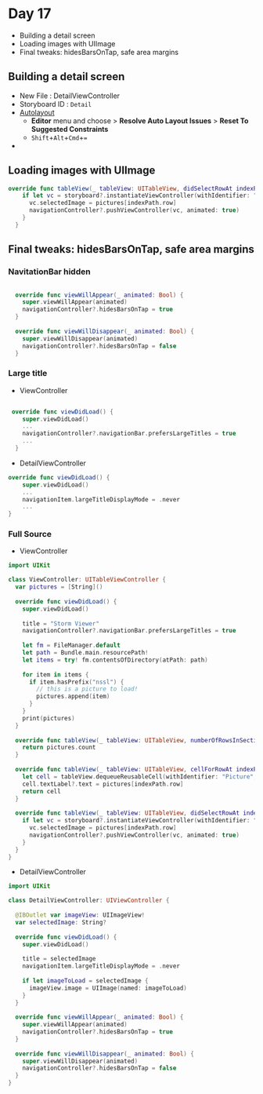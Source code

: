 # Day 17

* Building a detail screen
* Loading images with UIImage
* Final tweaks: hidesBarsOnTap, safe area margins

## Building a detail screen

* New File : DetailViewController
* Storyboard ID : `Detail`
* [Autolayout](https://developer.apple.com/library/archive/documentation/UserExperience/Conceptual/AutolayoutPG/index.html)
	* __Editor__ menu and choose > __Resolve Auto Layout Issues__ > __Reset To Suggested Constraints__
	* `Shift`+`Alt`+`Cmd`+`=`
* 

## Loading images with UIImage

```Swift
override func tableView(_ tableView: UITableView, didSelectRowAt indexPath: IndexPath) {
    if let vc = storyboard?.instantiateViewController(withIdentifier: "Detail") as? DetailViewController {
      vc.selectedImage = pictures[indexPath.row]
      navigationController?.pushViewController(vc, animated: true)
    }
  }
```
## Final tweaks: hidesBarsOnTap, safe area margins

### NavitationBar hidden

```Swift

  override func viewWillAppear(_ animated: Bool) {
    super.viewWillAppear(animated)
    navigationController?.hidesBarsOnTap = true
  }
  
  override func viewWillDisappear(_ animated: Bool) {
    super.viewWillDisappear(animated)
    navigationController?.hidesBarsOnTap = false
  }

```

### Large title

* ViewController

```Swift

 override func viewDidLoad() {
    super.viewDidLoad()
    ...
    navigationController?.navigationBar.prefersLargeTitles = true
    ...
  }

```

* DetailViewController


```Swift
override func viewDidLoad() {
    super.viewDidLoad()
    ...
    navigationItem.largeTitleDisplayMode = .never
	...  
}
```
### Full Source

* ViewController

```SWift
import UIKit

class ViewController: UITableViewController {
  var pictures = [String]()
  
  override func viewDidLoad() {
    super.viewDidLoad()
    
    title = "Storm Viewer"
    navigationController?.navigationBar.prefersLargeTitles = true
    
    let fm = FileManager.default
    let path = Bundle.main.resourcePath!
    let items = try! fm.contentsOfDirectory(atPath: path)
    
    for item in items {
      if item.hasPrefix("nssl") {
        // this is a picture to load!
        pictures.append(item)
      }
    }
    print(pictures)
  }
  
  override func tableView(_ tableView: UITableView, numberOfRowsInSection section: Int) -> Int {
    return pictures.count
  }
  
  override func tableView(_ tableView: UITableView, cellForRowAt indexPath: IndexPath) -> UITableViewCell {
    let cell = tableView.dequeueReusableCell(withIdentifier: "Picture", for: indexPath)
    cell.textLabel?.text = pictures[indexPath.row]
    return cell
  }
  
  override func tableView(_ tableView: UITableView, didSelectRowAt indexPath: IndexPath) {
    if let vc = storyboard?.instantiateViewController(withIdentifier: "Detail") as? DetailViewController {
      vc.selectedImage = pictures[indexPath.row]
      navigationController?.pushViewController(vc, animated: true)
    }
  }
}
```

* DetailViewController

```Swift
import UIKit

class DetailViewController: UIViewController {
  
  @IBOutlet var imageView: UIImageView!
  var selectedImage: String?
  
  override func viewDidLoad() {
    super.viewDidLoad()
    
    title = selectedImage
    navigationItem.largeTitleDisplayMode = .never
    
    if let imageToLoad = selectedImage {
      imageView.image = UIImage(named: imageToLoad)
    }
  }
  
  override func viewWillAppear(_ animated: Bool) {
    super.viewWillAppear(animated)
    navigationController?.hidesBarsOnTap = true
  }
  
  override func viewWillDisappear(_ animated: Bool) {
    super.viewWillDisappear(animated)
    navigationController?.hidesBarsOnTap = false
  }
}
```